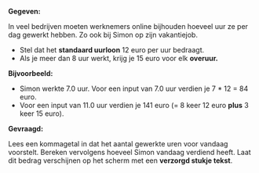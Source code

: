 
**Gegeven:**

In veel bedrijven moeten werknemers online bijhouden hoeveel uur ze per dag gewerkt hebben. Zo ook bij Simon op zijn vakantiejob. 
* Stel dat het **standaard uurloon** 12 euro per uur bedraagt. 
* Als je meer dan 8 uur werkt, krijg je 15 euro voor elk **overuur.**

**Bijvoorbeeld:**
* Simon werkte 7.0 uur. Voor een input van 7.0 uur verdien je 7 * 12 = 84 euro. 
* Voor een input van 11.0 uur verdien je 141 euro (= 8 keer 12 euro **plus** 3 keer 15 euro).

**Gevraagd:**

Lees een kommagetal in dat het aantal gewerkte uren voor vandaag voorstelt. Bereken vervolgens hoeveel Simon vandaag verdiend heeft. Laat dit bedrag verschijnen op het scherm met een **verzorgd stukje tekst**. 

